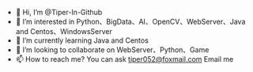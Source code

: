 - 👋 Hi, I’m @Tiper-In-Github
- 👀 I’m interested in Python、BigData、AI、OpenCV、WebServer、Java and Centos、WindowsServer
- 🌱 I’m currently learning Java and Centos
- 💞️ I’m looking to collaborate on WebServer、Python、Game
- 📫 How to reach me?  You can ask tiper052@foxmail.com Email me

<!---
Tiper-In-Github/Tiper-In-Github is a ✨ special ✨ repository because its `README.md` (this file) appears on your GitHub profile.
You can click the Preview link to take a look at your changes.
--->
